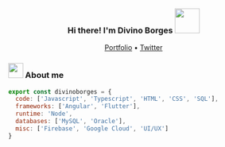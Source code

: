 <h3 align="center">Hi there! I'm Divino Borges <img src="https://camo.githubusercontent.com/40dff491d4e8123af55298ef908faedb66c463e5/68747470733a2f2f6d656469612e67697068792e636f6d2f6d656469612f57556c706c634d704f43456d5447427442572f67697068792e676966" width="50"/></h3>
<p align="center">
  <a href="https://linktr.ee/divinofilho">Portfolio</a> •
  <a href="https://twitter.com/divinobfilho">Twitter</a><br>
  
</p>

### <img src="https://media.giphy.com/media/26n7b7PjSOZJwVCmY/giphy.gif" width="30" /> About me 

```javascript
export const divinoborges = {
  code: ['Javascript', 'Typescript', 'HTML', 'CSS', 'SQL'],
  frameworks: ['Angular', 'Flutter'],
  runtime: 'Node',
  databases: ['MySQL', 'Oracle'],
  misc: ['Firebase', 'Google Cloud', 'UI/UX']
}
```
